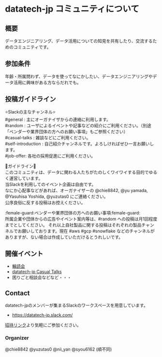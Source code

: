 # datatech-jp コミュニティについて

## 概要
データエンジニアリング、データ活用についての知見を共有したり、交流するためのコミュニティです。

## 参加条件
年齢・所属問わず、データを使ってなにかしたい、データエンジニアリングやデータ活用に興味がある方ならだれでも。

## 投稿ガイドライン
:star:Slackの主なチャンネル:star:  
#general : 主にオーガナイザからの連絡に利用します。  
#random : ユーザによるイベントや記事などの紹介にご利用ください。（別途「ベンダーや業界団体の方へのお願い事項」もご参照ください）  
#casual-talks : 雑談などにご利用ください。  
#self-introduction : 自己紹介チャンネルです。よろしければぜひ一言お願いします。  
#job-offer: 各社の採用促進にご利用ください。  

:meat_on_bone:ガイドライン:meat_on_bone:  
このコミュニティは、データに関わる人たちがたのしくワイワイする目的でゆるく運営しています。  
当Slackを利用してのイベント企画は自由です。  
なにか心配事などがあれば、オーガナイザーの @chie8842, @yu yamada, @Yasuhisa Yoshida, @yuzutas0 にご連絡ください。  
公序良俗に反する投稿はお控えください。  

:female-guard:ベンダーや業界団体の方へのお願い事項:female-guard:  
所属企業や団体からの広告やイベント案内等は、#random への投稿は月1回程度までとしてください。
それ以上自社製品に関する投稿はそれぞれの製品チャンネルでお願いしております。現在 #aws #gcp #snowflake などのチャンネルがありますが、ない場合は作成していただけるとうれしいです。  

## 開催イベント
- [輪読会](reading_circle.md)
- [datatech-jp Casual Talks](https://datatech-jp.connpass.com/)
- 困りごと相談会などなど・・・

## Contact
datatech-jpのメンバーが集まるSlackのワークスペースを用意しています。

- https://datatech-jp.slack.com/

[招待リンク](https://join.slack.com/t/datatech-jp/shared_invite/zt-xczl1j9v-smCNqbFw0tSN~ZFxuAQA3g)より気軽にご参加ください。

### Organizer
@chie8842 @yuzutas0 @nii_yan @syou6162 (順不同)
